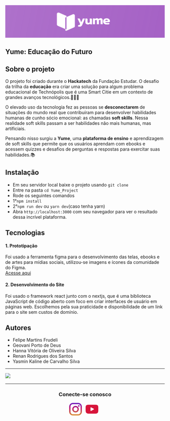 <img src=".\images\YumeLogoRoxa.svg"/>

## **Yume: Educação do Futuro**

## Sobre o projeto
<p>

O projeto foi criado durante o **Hackatech** da Fundação Estudar. O desafio da trilha da **educação** era criar uma solução para algum problema educacional de Technópolis que é uma Smart Citie em um contexto de grandes avanços tecnológicos.👩‍💻🤖 

O elevado uso da tecnologia fez as pessoas se **desconectarem** de situações do mundo real que contribuíram para desenvolver habilidades humanas de cunho sócio emocional: as chamadas **soft skills**. Nessa realidade soft skills passam a ser habilidades não mais humanas, mas artificiais. 

Pensando nisso surgiu a **Yume**, uma **plataforma de ensino** e aprendizagem de soft skills que permite que os usuários aprendam com ebooks e acessem quizzes e desafios de perguntas e respostas para exercitar suas habilidades.📚

</p>


## Instalação

* Em seu servidor local baixe o projeto usando `git clone`
* Entre na pasta `cd Yume_Project`
* Rode os seguintes comandos
* 1°`npm install`
* 2°`npm run dev` ou `yarn dev`(caso tenha yarn)
* Abra `http://localhost:3000` com seu navegador para ver o resultado dessa incrível plataforma.

## Tecnologias

#### **1. Prototipação** 
Foi usado a ferramenta figma para o desenvolvimento das telas, ebooks e de artes para mídias sociais, utilizou-se imagens e ícones da comunidade do Figma.<br>
[Acesse aqui](https://www.figma.com/file/C0Ah4RTO2TfoonGvU1mVjP/Hackatech?node-id=7%3A3)


#### **2. Desenvolvimento do Site** 
Foi usado o framework react junto com o nextjs, que é uma biblioteca JavaScript de código aberto com foco em criar interfaces de usuário em páginas web. Escolhemos pela sua praticidade e disponibilidade de um link para o site sem custos de domínio.
<br>


## Autores

* Felipe Martins Frudeli
* Geovani Porto de Deus
* Hanna Vitória de Oliveira Silva
* Renan Rodrigues dos Santos
* Yasmin Kaline de Carvalho Silva

<hr>
<img src=".\images\Telas.svg"/>


<hr/>
<h3 align="center">Conecte-se conosco</h3>
<p align="center">
<a href="https://www.instagram.com/plataformayume/"><img title="LinkedIn" src=".\images\Instagram.png" widht=0px height=40px></a>&nbsp;&nbsp;
<a href="https://www.youtube.com/channel/UCSzIkrw9IifSI89yDjy1BTg"><img title="Instagram" src=".\images\Youtube.png" widht=0px height=40px/></a>&nbsp;&nbsp;
</p>
</p>
